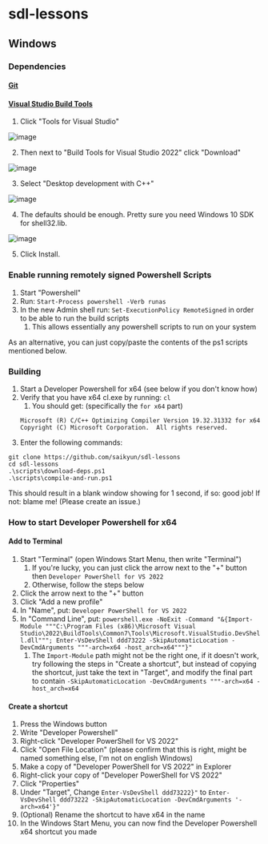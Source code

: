 # sdl-lessons


## Windows

### Dependencies

#### [Git](https://git-scm.com/download/win)

#### [Visual Studio Build Tools](https://visualstudio.microsoft.com/downloads/)

1. Click "Tools for Visual Studio"

![image](https://user-images.githubusercontent.com/2477927/183065613-58685354-21ec-4329-b493-11c6096df1bb.png)

2. Then next to "Build Tools for Visual Studio 2022" click "Download"

![image](https://user-images.githubusercontent.com/2477927/183065636-309d4059-8a47-40d2-8d3d-b10b08192c41.png)

3. Select "Desktop development with C++"

![image](https://user-images.githubusercontent.com/2477927/183066206-49c49aad-63e2-42b4-ad20-a58822741dbe.png)

4. The defaults should be enough. Pretty sure you need Windows 10 SDK for shell32.lib.

![image](https://user-images.githubusercontent.com/2477927/183066422-2b9706cf-ced8-48ec-963b-ab7315399a93.png)

5. Click Install.

### Enable running remotely signed Powershell Scripts

1. Start "Powershell"
2. Run: `Start-Process powershell -Verb runas`
3. In the new Admin shell run: `Set-ExecutionPolicy RemoteSigned` in order to be able to run the build scripts
   1. This allows essentially any powershell scripts to run on your system

As an alternative, you can just copy/paste the contents of the ps1 scripts mentioned below.

### Building

1. Start a Developer Powershell for x64 (see below if you don't know how)
2. Verify that you have x64 cl.exe by running: `cl`
   1. You should get: (specifically the `for x64` part)
   ```
   Microsoft (R) C/C++ Optimizing Compiler Version 19.32.31332 for x64
   Copyright (C) Microsoft Corporation.  All rights reserved.
   ```
3. Enter the following commands:
```
git clone https://github.com/saikyun/sdl-lessons
cd sdl-lessons
.\scripts\download-deps.ps1
.\scripts\compile-and-run.ps1
```

This should result in a blank window showing for 1 second, if so: good job! If not: blame me! (Please create an issue.)

### How to start Developer Powershell for x64

#### Add to Terminal
1. Start "Terminal" (open Windows Start Menu, then write "Terminal")
   1. If you're lucky, you can just click the arrow next to the "+" button then `Developer PowerShell for VS 2022`
   2. Otherwise, follow the steps below
2. Click the arrow next to the "+" button
3. Click "Add a new profile"
4. In "Name", put: `Developer PowerShell for VS 2022`
5. In "Command Line", put: `powershell.exe -NoExit -Command "&{Import-Module """C:\Program Files (x86)\Microsoft Visual Studio\2022\BuildTools\Common7\Tools\Microsoft.VisualStudio.DevShell.dll"""; Enter-VsDevShell ddd73222 -SkipAutomaticLocation -DevCmdArguments """-arch=x64 -host_arch=x64"""}"`
   1. The `Import-Module` path might not be the right one, if it doesn't work, try following the steps in "Create a shortcut", but instead of copying the shortcut, just take the text in "Target", and modify the final part to contain `-SkipAutomaticLocation -DevCmdArguments """-arch=x64 -host_arch=x64`

#### Create a shortcut
1. Press the Windows button
2. Write "Developer Powershell"
3. Right-click "Developer PowerShell for VS 2022"
4. Click "Open File Location" (please confirm that this is right, might be named something else, I'm not on english Windows)
5. Make a copy of "Developer PowerShell for VS 2022" in Explorer
6. Right-click your copy of "Developer PowerShell for VS 2022"
7. Click "Properties"
8. Under "Target", Change `Enter-VsDevShell ddd73222}"` to `Enter-VsDevShell ddd73222 -SkipAutomaticLocation -DevCmdArguments '-arch=x64'}"`
9. (Optional) Rename the shortcut to have x64 in the name
10. In the Windows Start Menu, you can now find the Developer Powershell x64 shortcut you made
